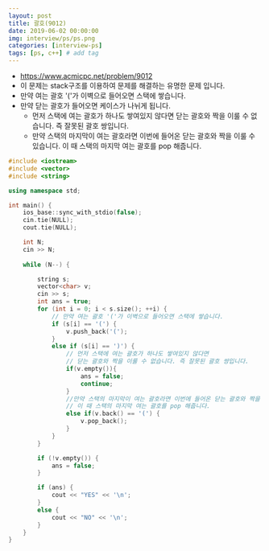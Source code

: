 ```yaml
---
layout: post
title: 괄호(9012)
date: 2019-06-02 00:00:00
img: interview/ps/ps.png
categories: [interview-ps] 
tags: [ps, c++] # add tag
---
```


+ https://www.acmicpc.net/problem/9012
+ 이 문제는 stack구조를 이용하여 문제를 해결하는 유명한 문제 입니다.
+ 만약 여는 괄호 '('가 이벽으로 들어오면 스택에 쌓습니다.
+ 만약 닫는 괄호가 들어오면 케이스가 나뉘게 됩니다.
    + 먼저 스택에 여는 괄호가 하나도 쌓여있지 않다면 닫는 괄호와 짝을 이룰 수 없습니다. 즉 잘못된 괄호 쌍입니다.
    + 만약 스택의 마지막이 여는 괄호라면 이번에 들어온 닫는 괄호와 짝을 이룰 수 있습니다. 이 때 스택의 마지막 여는 괄호를 pop 해줍니다.    

```cpp
#include <iostream>
#include <vector>
#include <string>

using namespace std;

int main() {
	ios_base::sync_with_stdio(false);
	cin.tie(NULL);
	cout.tie(NULL);

	int N;
	cin >> N;	
	
	while (N--) {

		string s;
		vector<char> v;
		cin >> s;
		int ans = true;
		for (int i = 0; i < s.size(); ++i) {
		    // 만약 여는 괄호 '('가 이벽으로 들어오면 스택에 쌓습니다.
			if (s[i] == '(') {
				v.push_back('(');
			}
			else if (s[i] == ')') {
                // 먼저 스택에 여는 괄호가 하나도 쌓여있지 않다면 
                // 닫는 괄호와 짝을 이룰 수 없습니다. 즉 잘못된 괄호 쌍입니다.
				if(v.empty()){
					ans = false;
					continue;
				}
				//만약 스택의 마지막이 여는 괄호라면 이번에 들어온 닫는 괄호와 짝을 이룰 수 있습니다. 
				// 이 때 스택의 마지막 여는 괄호를 pop 해줍니다.
				else if(v.back() == '(') {
					v.pop_back();
				}
			}
		}

		if (!v.empty()) {
			ans = false;
		}

		if (ans) {
			cout << "YES" << '\n';
		}
		else {
			cout << "NO" << '\n';
		}
	}
}
```
    
